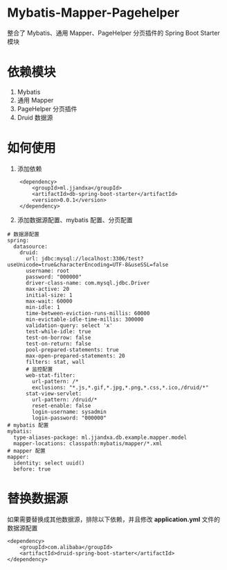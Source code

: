 # Mybatis-Mapper-Pagehelper
整合了 Mybatis、通用 Mapper、PageHelper 分页插件的 Spring Boot Starter 模块
# 依赖模块
1. Mybatis
2. 通用 Mapper
3. PageHelper 分页插件
4. Druid 数据源
# 如何使用
1. 添加依赖
```
    <dependency>
        <groupId>ml.jjandxa</groupId>
        <artifactId>db-spring-boot-starter</artifactId>
        <version>0.0.1</version>
    </dependency>
```
2. 添加数据源配置、mybatis 配置、分页配置
```
# 数据源配置
spring:
  datasource:
    druid:
      url: jdbc:mysql://localhost:3306/test?useUnicode=true&characterEncoding=UTF-8&useSSL=false
      username: root
      password: "000000"
      driver-class-name: com.mysql.jdbc.Driver
      max-active: 20
      initial-size: 1
      max-wait: 60000
      min-idle: 1
      time-between-eviction-runs-millis: 60000
      min-evictable-idle-time-millis: 300000
      validation-query: select 'x'
      test-while-idle: true
      test-on-borrow: false
      test-on-return: false
      pool-prepared-statements: true
      max-open-prepared-statements: 20
      filters: stat, wall
      # 监控配置
      web-stat-filter:
        url-pattern: /*
        exclusions: "*.js,*.gif,*.jpg,*.png,*.css,*.ico,/druid/*"
      stat-view-servlet:
        url-pattern: /druid/*
        reset-enable: false
        login-username: sysadmin
        login-password: "000000"
# mybatis 配置
mybatis:
  type-aliases-package: ml.jjandxa.db.example.mapper.model
  mapper-locations: classpath:mybatis/mapper/*.xml
# mapper 配置
mapper:
  identity: select uuid()
  before: true
```
# 替换数据源
如果需要替换成其他数据源，排除以下依赖，并且修改 **application.yml** 文件的数据源配置
```
<dependency>
    <groupId>com.alibaba</groupId>
    <artifactId>druid-spring-boot-starter</artifactId>
</dependency>
```